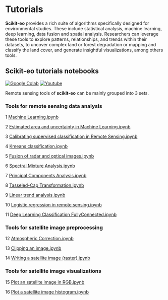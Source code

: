 <!-- #region -->
# **Tutorials**

**Scikit-eo** provides a rich suite of algorithms specifically designed for environmental studies. These include statistical analysis, machine learning, deep learning, data fusion and spatial analysis. Researchers can leverage these tools to explore patterns, relationships, and trends within their datasets, to uncover complex land or forest degradation or mapping and classify the land cover, and generate insightful visualizations, among others tools.


## Scikit-eo tutorials notebooks

[![Google Colab](https://colab.research.google.com/assets/colab-badge.svg)](https://github.com/yotarazona/scikit-eo/tree/main/examples)
[![Youtube](https://img.shields.io/badge/YouTube-Channel-red)]()

Remote sensing tools of **scikit-eo** can be mainly grouped into 3 sets. 

### Tools for remote sensing data analysis

1 [Machine Learning.ipynb](https://github.com/yotarazona/scikit-eo/blob/main/examples/notebooks/01.%20Machine_Learning.ipynb)

2 [Estimated area and uncertainty in Machine Learning.ipynb](https://github.com/yotarazona/scikit-eo/blob/main/examples/notebooks/02.%20Estimated%20area%20and%20uncertainty%20in%20Machine%20Learning.ipynb)

3 [Calibrating supervised classification in Remote Sensing.ipynb](https://github.com/yotarazona/scikit-eo/blob/main/examples/notebooks/03_Calibrating_supervised_classification_in_Remote_Sensing.ipynb)

4 [Kmeans classification.ipynb](https://github.com/yotarazona/scikit-eo/blob/main/examples/notebooks/04_K_means_classification.ipynb)

5 [Fusion of radar and optical images.ipynb](https://github.com/yotarazona/scikit-eo/blob/main/examples/notebooks/05_Fusion_of_radar_and_optical_images.ipynb)

6 [Spectral Mixture Analysis.ipynb](https://github.com/yotarazona/scikit-eo/blob/main/examples/notebooks/06_Spectral_Mixture_Analysis.ipynb)

7 [Principal Components Analysis.ipynb](https://github.com/yotarazona/scikit-eo/blob/main/examples/notebooks/07_Principal_Components_Analysis.ipynb)

8 [Tasseled-Cap Transformation.ipynb](https://github.com/yotarazona/scikit-eo/blob/main/examples/notebooks/08_Tasseled_Cap_Transformation.ipynb)

9 [Linear trend analysis.ipynb](https://github.com/yotarazona/scikit-eo/blob/main/examples/notebooks/09_Linear_trend_analysis.ipynb)

10 [Logistic regression in remote sensing.ipynb](https://github.com/yotarazona/scikit-eo/blob/main/examples/notebooks/10_Logistic_regression_in_remote_sensing.ipynb)

11 [Deep Learning Classification FullyConnected.ipynb](https://github.com/yotarazona/scikit-eo/blob/main/examples/notebooks/11_Deep_Learning_Classification_FullyConnected.ipynb)

### Tools for satellite image preprocessing

12 [Atmospheric Correction.ipynb](https://github.com/yotarazona/scikit-eo/blob/main/examples/notebooks/12_Atmospheric_Correction.ipynb)

13 [Clipping an image.ipynb](https://github.com/yotarazona/scikit-eo/blob/main/examples/notebooks/13_Clipping_an_image.ipynb)

14 [Writing a satellite image (raster).ipynb](https://github.com/yotarazona/scikit-eo/blob/main/examples/notebooks/14_Writing_a_satellite_image%20(raster).ipynb)

### Tools for satellite image visualizations

15 [Plot an satellite image in RGB.ipynb](https://github.com/yotarazona/scikit-eo/blob/main/examples/notebooks/15_Plot_a_satellite_image_in_RGB.ipynb)

16 [Plot a satellite image histogram.ipynb](https://github.com/yotarazona/scikit-eo/blob/main/examples/notebooks/16_Plot_a_satellite_image_histogram.ipynb)
<!-- #endregion -->
